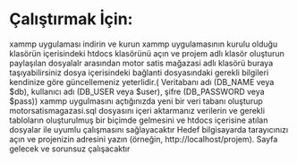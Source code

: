 # Çalıştırmak İçin:
xammp uygulaması indirin ve kurun 
xammp uygulamasının kurulu olduğu klasörün içerisindeki htdocs klasörünü açın ve projem adlı klasör oluşturun 
paylaşılan dosyalalr arasından motor satis mağazasi adlı klasörü buraya taşıyabilirsiniz
dosya içerisindeki bağlanti dosyasındaki gerekli bilgileri kendinize göre güncellemeniz yeterlidir.(
Veritabanı adı (DB_NAME veya $db), kullanıcı adı (DB_USER veya $user), şifre (DB_PASSWORD veya $pass))
xammp uygulmasını açtığınızda yeni bir veri tabanı oluşturup motorsatismagazasi.sql dosyasını içeri aktarmanız verilerin ve gerekli tabloların oluşturulmuş bir biçimde gelmesini ve htdocs içerisine atılan dosyalar ile uyumlu çalışmasını sağlayacaktır
Hedef bilgisayarda tarayıcınızı açın ve projenizin adresini yazın (örneğin, http://localhost/projem).
Sayfa gelecek ve sorunsuz çalışacaktır
